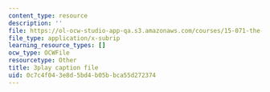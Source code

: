 ```yaml
---
content_type: resource
description: ''
file: https://ol-ocw-studio-app-qa.s3.amazonaws.com/courses/15-071-the-analytics-edge-spring-2017/0c7c4f043e8d5bd4b05bbca55d272374_kntypWFmyyM.vtt
file_type: application/x-subrip
learning_resource_types: []
ocw_type: OCWFile
resourcetype: Other
title: 3play caption file
uid: 0c7c4f04-3e8d-5bd4-b05b-bca55d272374
---
```

